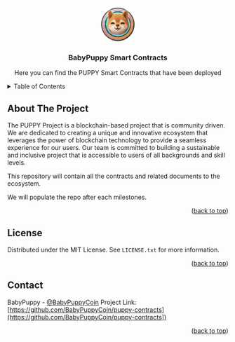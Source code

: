 <a name="readme-top"></a>

<!-- PROJECT LOGO -->
<br />
<div align="center">
  <a href="https://github.com/BabyPuppyCoin/puppy-contracts">
    <img src="images/logo.png" alt="Logo" width="80" height="80">
  </a>

  <h3 align="center">BabyPuppy Smart Contracts</h3>

  <p align="center">
    Here you can find the PUPPY Smart Contracts that have been deployed
  </p>
</div>



<!-- TABLE OF CONTENTS -->
<details>
  <summary>Table of Contents</summary>
  <ol>
    <li><a href="#about-the-project">About The Project</a></li>
    <li><a href="#license">License</a></li>
    <li><a href="#contact">Contact</a></li>
  </ol>
</details>



<!-- ABOUT THE PROJECT -->
## About The Project

The PUPPY Project is a blockchain-based project that is community driven. We are dedicated to creating a unique and innovative ecosystem that leverages the power of blockchain technology to provide a seamless experience for our users. Our team is committed to building a sustainable and inclusive project that is accessible to users of all backgrounds and skill levels.

This repository will contain all the contracts and related documents to the ecosystem. 

We will populate the repo after each milestones.

<p align="right">(<a href="#readme-top">back to top</a>)</p>




 



<!-- LICENSE -->
## License

Distributed under the MIT License. See `LICENSE.txt` for more information.

<p align="right">(<a href="#readme-top">back to top</a>)</p>



<!-- CONTACT -->
## Contact

BabyPuppy - [@BabyPuppyCoin](https://twitter.com/BabyPuppyCoin)
Project Link: [https://github.com/BabyPuppyCoin/puppy-contracts](https://github.com/BabyPuppyCoin/puppy-contracts])

<p align="right">(<a href="#readme-top">back to top</a>)</p>